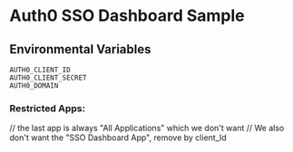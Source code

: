 # Auth0 SSO Dashboard Sample


## Environmental Variables

~~~
AUTH0_CLIENT_ID
AUTH0_CLIENT_SECRET
AUTH0_DOMAIN
~~~


### Restricted Apps:
// the last app is always "All Applications" which we don't want
// We also don't want the "SSO Dashboard App", remove by client_Id
